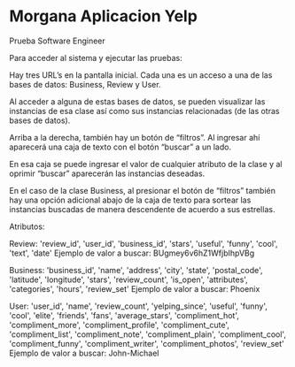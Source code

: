 # Morgana Aplicacion Yelp
 Prueba Software Engineer

 Para acceder al sistema y ejecutar las pruebas:

 Hay tres URL’s en la pantalla inicial. Cada una es un acceso a una de las bases de datos: Business, Review y User. 

 Al acceder a alguna de estas bases de datos, se pueden visualizar las instancias de esa clase así como sus instancias relacionadas (de las otras bases de datos). 

 Arriba a la derecha, también hay un botón de “filtros”. Al ingresar ahí aparecerá una caja de texto con el botón “buscar” a un lado. 

 En esa caja se puede ingresar el valor de cualquier atributo de la clase y al oprimir “buscar” aparecerán las instancias deseadas.

 En el caso de la clase Business, al presionar el botón de “filtros” también hay una opción adicional abajo de la caja de texto para sortear las instancias buscadas de manera descendente de acuerdo a sus estrellas.

 Atributos:

 Review: 'review_id', 'user_id', 'business_id', 'stars', 'useful', 'funny', 'cool', 'text', 'date'
 Ejemplo de valor a buscar: BUgmey6v6hZ1WfjbIhpVBg

 Business: 'business_id', 'name', 'address', 'city', 'state', 'postal_code', 'latitude', 'longitude', 'stars', 'review_count', 'is_open', 'attributes', 'categories', 'hours', 'review_set'
 Ejemplo de valor a buscar: Phoenix

 User: 'user_id', 'name', 'review_count', 'yelping_since', 'useful', 'funny', 'cool', 'elite', 'friends', 'fans', 'average_stars', 'compliment_hot', 'compliment_more', 'compliment_profile', 'compliment_cute', 'compliment_list', 'compliment_note', 'compliment_plain', 'compliment_cool', 'compliment_funny', 'compliment_writer', 'compliment_photos', 'review_set'
 Ejemplo de valor a buscar: John-Michael
